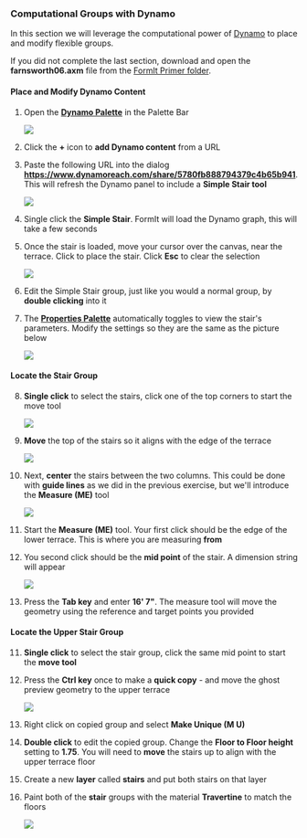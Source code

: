 ### Computational Groups with Dynamo
In this section we will leverage the computational power of [Dynamo](http://dynamobim.org/) to place and modify flexible groups.

If you did not complete the last section, download and open the **farnsworth06.axm** file from the [FormIt Primer folder](https://autodesk.app.box.com/s/thavswirrbflit27rbqzl26ljj7fu1uv/1/9025446442).

#### Place and Modify Dynamo Content

1. Open the [**Dynamo Palette**](../formit-introduction/tool-bars.md) in the Palette Bar

    ![](./images/99a4e906-2dd3-4a71-bcc9-578018dc5fb8.png)

2. Click the **+** icon to **add Dynamo content** from a URL

3. Paste the following URL into the dialog **<https://www.dynamoreach.com/share/5780fb888794379c4b65b941>**. This will refresh the Dynamo panel to include a **Simple Stair tool** 

    ![](./images/SimpleStair.png)

4. Single click the **Simple Stair**. FormIt will load the Dynamo graph, this will take a few seconds

5. Once the stair is loaded, move your cursor over the canvas, near the terrace. Click to place the stair. Click **Esc** to clear the selection

    ![](./images/7f47eb16-9bde-4a17-bf63-898774c31338.png)

6. Edit the Simple Stair group, just like you would a normal group, by **double clicking** into it

7. The [**Properties Palette**](../formit-introduction/tool-bars.md) automatically toggles to view the stair's parameters. Modify the settings so they are the same as the picture below

    ![](./images/c068120a-7b4b-4816-ba48-8f7a8066262c.png)

#### Locate the Stair Group

8. **Single click** to select the stairs, click one of the top corners to start the move tool 

    ![](./images/UpperTerraceSketch_23.png)

9. **Move** the top of the stairs so it aligns with the edge of the terrace

    ![](./images/UpperTerraceSketch_24.png)

10. Next, **center** the stairs between the two columns. This could be done with **guide lines** as we did in the previous exercise, but we'll introduce the **Measure (ME)** tool

    ![](./images/Measure.png)

8. Start the **Measure (ME)** tool. Your first click should be the edge of the lower terrace. This is where you are measuring **from**

9. You second click should be the **mid point** of the stair. A dimension string will appear

    ![](./images/UpperTerraceSketch_25.png)
    
10. Press the **Tab key** and enter **16' 7"**. The measure tool will move the geometry using the reference and target points you provided

#### Locate the Upper Stair Group

11. **Single click** to select the stair group, click the same mid point to start the **move tool** 

12. Press the **Ctrl key** once to make a **quick copy** - and move the ghost preview geometry to the upper terrace 

    ![](./images/UpperTerraceSketch_26.png)

11. Right click on copied group and select **Make Unique (M U)**

12. **Double click** to edit the copied group. Change the **Floor to Floor height** setting to **1.75**. You will need to **move** the stairs up to align with the upper terrace floor

13. Create a new **layer** called **stairs** and put both stairs on that layer

14. Paint both of the **stair** groups with the material **Travertine** to match the floors

    ![](./images/UpperTerraceSketch_28.png)

